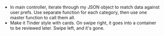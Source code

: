 - In main controller, iterate through my JSON object to match data against user prefs. Use separate function for each category, then use one master function to call them all.
- Make it Tinder style with cards. On swipe right, it goes into a container to be reviewed later. Swipe left, and it's gone.
